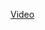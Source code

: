 <a href="https://drive.google.com/file/d/1gF0YCaydKlKnXpiMuPSbrPXdWXeTsuml/view?usp=sharing">Video</a>
